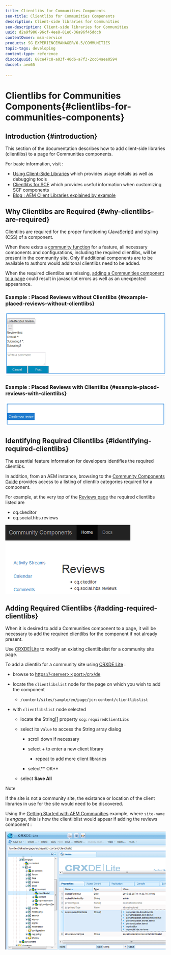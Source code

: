 ```yaml
---
title: Clientlibs for Communities Components
seo-title: Clientlibs for Communities Components
description: Client-side libraries for Communities
seo-description: Client-side libraries for Communities
uuid: d2a9f986-96cf-4ee8-81e6-36a96f45ddcb
contentOwner: msm-service
products: SG_EXPERIENCEMANAGER/6.5/COMMUNITIES
topic-tags: developing
content-type: reference
discoiquuid: 68ce47c8-a03f-40d6-a7f3-2cc64aee0594
docset: aem65

---
```


# Clientlibs for Communities Components{#clientlibs-for-communities-components}

## Introduction {#introduction}

This section of the documentation describes how to add client-side libraries (clientlibs) to a page for Communities components.

For basic information, visit :

* [Using Client-Side Libraries](../../sites/developing/using/clientlibs.md) which provides usage details as well as debugging tools
* [Clientlibs for SCF](/communities/using/client-customize.md#clientlibs) which provides useful information when customizing SCF components
* [Blog : AEM Client Libraries explained by example](https://blogs.adobe.com/experiencedelivers/experience-management/clientlibs-explained-example/)

## Why Clientlibs are Required {#why-clientlibs-are-required}

Clientlibs are required for the proper functioning (JavaScript) and styling (CSS) of a component.

When there exists a [community function](../../communities/using/functions.md) for a feature, all necessary components and configurations, including the required clientlibs, will be present in the community site. Only if additional components are to be available to authors would additonal clientlibs need to be added.

When the required clientlibs are missing, [adding a Communities component to a page](../../communities/using/author-communities.md) could result in javascript errors as well as an unexpected appearance.

### Example : Placed Reviews without Clientlibs {#example-placed-reviews-without-clientlibs}

![](assets/chlimage_1-132.png) 

### Example : Placed Reviews with Clientlibs {#example-placed-reviews-with-clientlibs}

![](assets/chlimage_1-133.png) 

## Identifying Required Clientlibs {#identifying-required-clientlibs}

The essential feature information for developers identifies the required clientlibs.

In addition, from an AEM instance, browsing to the [Community Components Guide](/communities/using/components-guide.md) provides access to a listing of clientlib categories required for a component.

For example, at the very top of the [Reviews page](https://localhost:4502/content/community-components/en/reviews.html) the required clientlibs listed are

* cq.ckeditor
* cq.social.hbs.reviews

![](assets/chlimage_1-134.png) 

## Adding Required Clientlibs {#adding-required-clientlibs}

When it is desired to add a Communities component to a page, it will be necessary to add the required clientlibs for the component if not already present.

Use [CRXDE|Lite](#using-crxde-lite) to modify an existing clientlibslist for a community site page.

To add a clientlib for a community site using [CRXDE Lite](../../sites/developing/using/developing-with-crxde-lite.md) :

* browse to [https://&lt;server&gt;:&lt;port&gt;/crx/de](https://localhost:4502/crx/de)
* locate the `clientlibslist` node for the page on which you wish to add the component

    * `/content/sites/sample/en/page/jcr:content/clientlibslist`

* with `clientlibslist` node selected

    * locate the String[] property `scg:requiredClientLibs`
    * select its `Value` to access the String array dialog

        * scroll down if necessary
        * select + to enter a new client library

            * repeat to add more client libraries

        * select** OK**

    * select **Save All**

>[!NOTE]
>
>If the site is not a community site, the existance or location of the client libraries in use for the site would need to be discovered.

Using the [Getting Started with AEM Communities](../../communities/using/getting-started.md) example, where `site-name` is *engage*, this is how the clientliblist would appear if adding the reviews component :

![](assets/chlimage_1-135.png)


